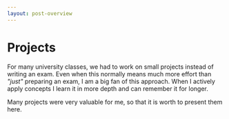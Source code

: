 ```yaml
---
layout: post-overview
---
```


# Projects

For many university classes,
we had to work on small projects instead of writing an exam. Even when this normally means much more effort than _"just"_ 
preparing an exam, I am a big fan of this approach. When I actively apply concepts I learn it in more depth and can
remember it for longer.

Many projects were very valuable for me, so that it is worth to present them here.
